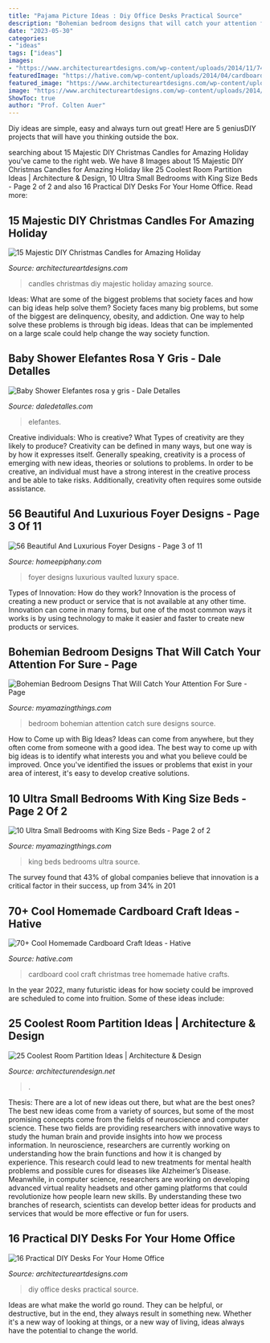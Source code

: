 ```yaml
---
title: "Pajama Picture Ideas : Diy Office Desks Practical Source"
description: "Bohemian bedroom designs that will catch your attention for sure"
date: "2023-05-30"
categories:
- "ideas"
tags: ["ideas"]
images:
- "https://www.architectureartdesigns.com/wp-content/uploads/2014/11/748.jpg"
featuredImage: "https://hative.com/wp-content/uploads/2014/04/cardboard-crafts/10-cardboard-christmas-tree.jpg"
featured_image: "https://www.architectureartdesigns.com/wp-content/uploads/2015/01/1365-630x1119.jpg"
image: "https://www.architectureartdesigns.com/wp-content/uploads/2014/11/748.jpg"
ShowToc: true
author: "Prof. Colten Auer"
---
```



Diy ideas are simple, easy and always turn out great! Here are 5 geniusDIY projects that will have you thinking outside the box.

	

		
searching about 15 Majestic DIY Christmas Candles for Amazing Holiday you've came to the right web. We have 8 Images about 15 Majestic DIY Christmas Candles for Amazing Holiday like 25 Coolest Room Partition Ideas | Architecture &amp; Design, 10 Ultra Small Bedrooms with King Size Beds - Page 2 of 2 and also 16 Practical DIY Desks For Your Home Office. Read more:
		
    
## 15 Majestic DIY Christmas Candles For Amazing Holiday

<img loading=lazy src="https://www.architectureartdesigns.com/wp-content/uploads/2014/11/748.jpg" onerror="this.onerror=null;this.src='https://tse2.mm.bing.net/th?id=OIP.Z9tbWC-8oTbnbu_T26WhNgHaKo&amp;pid=15.1';" alt="15 Majestic DIY Christmas Candles for Amazing Holiday">

_Source: architectureartdesigns.com_

>candles christmas diy majestic holiday amazing source. 

	

Ideas: What are some of the biggest problems that society faces and how can big ideas help solve them?
Society faces many big problems, but some of the biggest are delinquency, obesity, and addiction. One way to help solve these problems is through big ideas. Ideas that can be implemented on a large scale could help change the way society function.

    
## Baby Shower Elefantes Rosa Y Gris - Dale Detalles

<img loading=lazy src="https://i1.wp.com/www.daledetalles.com/wp-content/uploads/2016/02/baby-shower11.jpg?resize=600%2C800" onerror="this.onerror=null;this.src='https://tse1.mm.bing.net/th?id=OIP._M0eZ_g2HJpMp_do6tcXNAHaJ4&amp;pid=15.1';" alt="Baby Shower Elefantes rosa y gris - Dale Detalles">

_Source: daledetalles.com_

>elefantes. 

	

Creative individuals: Who is creative? What Types of creativity are they likely to produce?
Creativity can be defined in many ways, but one way is by how it expresses itself. Generally speaking, creativity is a process of emerging with new ideas, theories or solutions to problems. In order to be creative, an individual must have a strong interest in the creative process and be able to take risks. Additionally, creativity often requires some outside assistance.

    
## 56 Beautiful And Luxurious Foyer Designs - Page 3 Of 11

<img loading=lazy src="https://homeepiphany.com/wp-content/uploads/2015/10/56-Beautiful-And-Luxurious-Foyer-Designs-15.jpg" onerror="this.onerror=null;this.src='https://tse1.mm.bing.net/th?id=OIP.E5DElEGwWZDRnIq755IgzwHaLG&amp;pid=15.1';" alt="56 Beautiful And Luxurious Foyer Designs - Page 3 of 11">

_Source: homeepiphany.com_

>foyer designs luxurious vaulted luxury space. 

	

Types of Innovation: How do they work?
Innovation is the process of creating a new product or service that is not available at any other time. Innovation can come in many forms, but one of the most common ways it works is by using technology to make it easier and faster to create new products or services.

    
## Bohemian Bedroom Designs That Will Catch Your Attention For Sure - Page

<img loading=lazy src="https://myamazingthings.com/wp-content/uploads/2017/05/bohemian-bedroom-9.jpg" onerror="this.onerror=null;this.src='https://tse4.mm.bing.net/th?id=OIP.Y7hVA1rKE8w1PwD62Ec8fQHaLH&amp;pid=15.1';" alt="Bohemian Bedroom Designs That Will Catch Your Attention For Sure - Page">

_Source: myamazingthings.com_

>bedroom bohemian attention catch sure designs source. 

	

How to Come up with Big Ideas?
Ideas can come from anywhere, but they often come from someone with a good idea. The best way to come up with big ideas is to identify what interests you and what you believe could be improved. Once you've identified the issues or problems that exist in your area of interest, it's easy to develop creative solutions.

    
## 10 Ultra Small Bedrooms With King Size Beds - Page 2 Of 2

<img loading=lazy src="https://myamazingthings.com/wp-content/uploads/2017/01/room8-1.jpg" onerror="this.onerror=null;this.src='https://tse3.mm.bing.net/th?id=OIP.DqS5WzdaFHGr4NgocyFn1AHaJ4&amp;pid=15.1';" alt="10 Ultra Small Bedrooms with King Size Beds - Page 2 of 2">

_Source: myamazingthings.com_

>king beds bedrooms ultra source. 

	

The survey found that 43% of global companies believe that innovation is a critical factor in their success, up from 34% in 201
    
## 70+ Cool Homemade Cardboard Craft Ideas - Hative

<img loading=lazy src="https://hative.com/wp-content/uploads/2014/04/cardboard-crafts/10-cardboard-christmas-tree.jpg" onerror="this.onerror=null;this.src='https://tse3.mm.bing.net/th?id=OIP.n28n2uZrs9RA6ittqlK-wwHaJ8&amp;pid=15.1';" alt="70+ Cool Homemade Cardboard Craft Ideas - Hative">

_Source: hative.com_

>cardboard cool craft christmas tree homemade hative crafts. 

	

In the year 2022, many futuristic ideas for how society could be improved are scheduled to come into fruition. Some of these ideas include: 

    
## 25 Coolest Room Partition Ideas | Architecture &amp; Design

<img loading=lazy src="https://cdn.architecturendesign.net/wp-content/uploads/2014/08/1742.jpg" onerror="this.onerror=null;this.src='https://tse1.mm.bing.net/th?id=OIP.ovTblCgTk6jpb7B_ULeNwAHaLI&amp;pid=15.1';" alt="25 Coolest Room Partition Ideas | Architecture &amp; Design">

_Source: architecturendesign.net_

>. 

	

Thesis: There are a lot of new ideas out there, but what are the best ones?
The best new ideas come from a variety of sources, but some of the most promising concepts come from the fields of neuroscience and computer science. These two fields are providing researchers with innovative ways to study the human brain and provide insights into how we process information. In neuroscience, researchers are currently working on understanding how the brain functions and how it is changed by experience. This research could lead to new treatments for mental health problems and possible cures for diseases like Alzheimer’s Disease. Meanwhile, in computer science, researchers are working on developing advanced virtual reality headsets and other gaming platforms that could revolutionize how people learn new skills. By understanding these two branches of research, scientists can develop better ideas for products and services that would be more effective or fun for users.

    
## 16 Practical DIY Desks For Your Home Office

<img loading=lazy src="https://www.architectureartdesigns.com/wp-content/uploads/2015/01/1365-630x1119.jpg" onerror="this.onerror=null;this.src='https://tse3.mm.bing.net/th?id=OIP.i3vaTgQ5464ZiRFEVBly6AHaNJ&amp;pid=15.1';" alt="16 Practical DIY Desks For Your Home Office">

_Source: architectureartdesigns.com_

>diy office desks practical source. 

	

Ideas are what make the world go round. They can be helpful, or destructive, but in the end, they always result in something new. Whether it's a new way of looking at things, or a new way of living, ideas always have the potential to change the world.

